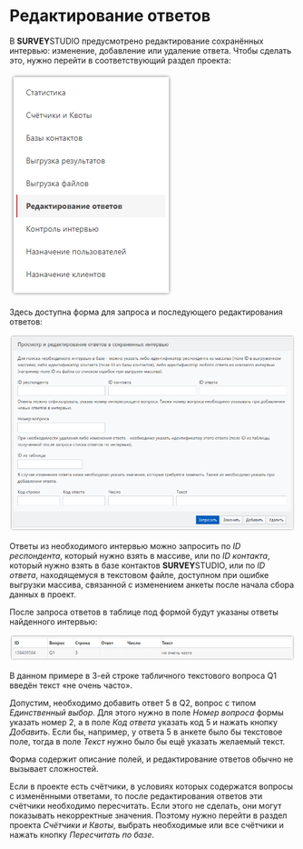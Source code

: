 # Редактирование ответов

В **SURVEY**STUDIO предусмотрено редактирование сохранённых интервью: изменение, добавление или удаление ответа. Чтобы сделать это, нужно перейти в соответствующий раздел проекта:

![](images/3006_img_001.png)

Здесь доступна форма для запроса и последующего редактирования ответов:

![](images/3006_img_002.png)

Ответы из необходимого интервью можно запросить по *ID респондента*, который нужно взять в массиве, или по *ID контакта*, который нужно взять в базе контактов **SURVEY**STUDIO, или по *ID ответа*, находящемуся в текстовом файле, доступном при ошибке выгрузки массива, связанной с изменением анкеты после начала сбора данных в проект.

После запроса ответов в таблице под формой будут указаны ответы найденного интервью:

![](images/3006_img_003.png)

В данном примере в 3-ей строке табличного текстового вопроса Q1 введён текст «не очень часто».

Допустим, необходимо добавить ответ 5 в Q2, вопрос с типом *Единственный выбор*. Для этого нужно в поле *Номер вопроса* формы указать номер 2, а в поле *Код ответа* указать код 5 и нажать кнопку *Добавить*. Если бы, например, у ответа 5 в анкете было бы текстовое поле, тогда в поле *Текст* нужно было бы ещё указать желаемый текст.

Форма содержит описание полей, и редактирование ответов обычно не вызывает сложностей.

Если в проекте есть счётчики, в условиях которых содержатся вопросы с изменёнными ответами, то после редактирования ответов эти счётчики необходимо пересчитать. Если этого не сделать, они могут показывать некорректные значения. Поэтому нужно перейти в раздел проекта *Счётчики и Квоты*, выбрать необходимые или все счётчики и нажать кнопку *Пересчитать по базе*.
